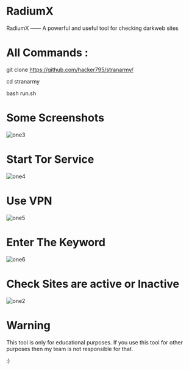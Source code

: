 # RadiumX

RadiumX —— A powerful and useful tool for checking darkweb sites

# All Commands :

git clone https://github.com/hacker795/stranarmy/

cd stranarmy

bash run.sh


# Some Screenshots
![one3](https://user-images.githubusercontent.com/74674378/187064526-f5660bc6-b224-4305-aa49-318c3a890067.jpg)


# Start Tor Service


![one4](https://user-images.githubusercontent.com/74674378/187064550-3ce40752-9b2b-4333-9ae5-f7f8b46a5546.jpg)

# Use VPN

![one5](https://user-images.githubusercontent.com/74674378/187064582-0c17da0e-548b-451e-9ad6-7f1335ccd57f.jpg)


# Enter The Keyword

![one6](https://user-images.githubusercontent.com/74674378/187064618-c725d69a-a523-4803-9936-eae8f4cf13a4.jpg)


# Check Sites are active or Inactive

![one2](https://user-images.githubusercontent.com/74674378/187064663-2f1c7365-794f-47ba-bfe6-1e66a7f54818.jpg)

# Warning

This tool is only for educational purposes. If you use this tool for other purposes then my team is not responsible for that.

:)



